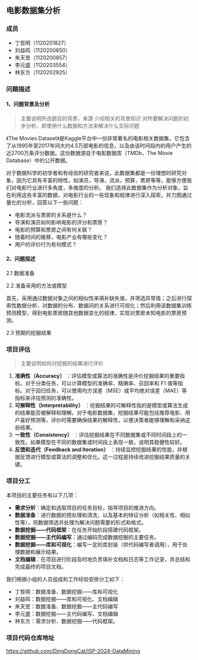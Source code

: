
## **电影数据集分析**

### 成员

- 丁哲明（1120201827）
- 刘益鸣（1120200650）
- 朱天昱（1120200857）
- 李元盛（1120203554）
- 林东方（1120202925）

### 问题描述

#### 1、问题背景及分析

> 主要说明所选题目的背景，来源
> 介绍相关的背景知识
> 对所要解决问题的初步分析，即使用什么数据和方法来解决什么实际问题


《The Movies Dataset》是Kaggle平台中一份非常著名的电影相关数据集，它包含了从1995年至2017年间大约4.5万部电影的信息，以及由该时间段内的用户产生的近2700万条评分数据。这份数据源自于电影数据库（TMDb，The Movie Database）中的公开数据。

对于数据科学的初学者和有经验的研究者来说，此数据集都是一份理想的研究对象，因为它具有丰富的特性，如演员，导演，流派，预算，票房等等，能够方便我们对电影行业进行多角度，多维度的分析。
我们选择此数据集作为分析对象，旨在利用这些丰富的数据，对电影行业的一些现象和规律进行深入探索，并力图通过量化的分析，回答以下一些问题：

- 电影流派与票房的关系是什么？
- 导演和演员如何影响电影的评分和票房？
- 电影的预算和票房之间有何关联？
- 随着时间的推移，电影产业有哪些变化？
- 用户的评价行为有何模式？

#### 2、问题描述

2.1 数据准备


2.2 准备采用的方法或模型

首先，采用通过数据对象之间的相似性来填补缺失值，并筛选异常值；之后进行探索性数据分析，对数据的分布、数据间的关系进行可视化；然后利用该数据集训练预测模型，得到电影票房随其他数据变化的规律，实现对票房未知电影的票房预测。

2.3 预期的挖掘结果


### 项目评估

> 主要说明如何对挖掘的结果进行评价

1. **准确性（Accuracy）** ：评估模型或算法的准确性是评价挖掘结果的重要指标。对于分类任务，可以计算模型的准确率、精确率、召回率和 F1 值等指标。对于回归任务，可以使用均方误差（MSE）或平均绝对误差（MAE）等指标来评估预测的准确性。
2. **可解释性（Interpretability）** ：挖掘结果的可解释性指的是模型或算法生成的结果能否被解释和理解。对于电影数据集，挖掘结果可能包括推荐电影、用户喜好预测等，评价时需要确保结果的解释性，以便决策者能够理解和采纳这些结果。
3. **一致性（Consistency）** ：评估挖掘结果在不同数据集或不同时间段上的一致性。如果模型在不同的数据集或时间段上表现一致，说明其稳健性较好。
4. **反馈和迭代（Feedback and Iteration）** ：持续监控挖掘结果的性能，并根据反馈进行模型或算法的调整和优化。这一过程是持续改进挖掘结果质量的关键。

### 项目分工

本项目的主要任务有以下几项：
- **需求分析**：确定和选取项目的任务目标，指导项目的推进方向。
- **数据准备**：进行数据的预处理和清洗，以及基本的特征分析（如相关性、相似性等），将数据筛选并处理为解决问题需要的形式和格式。
- **数据挖掘——代码框架**：在任务开始阶段搭建代码框架。
- **数据挖掘——主代码编写**：通过编码完成数据挖掘的主要任务。
- **数据挖掘——库和可视化**：编写一定的库封装（供代码编写者调用），用于处理数据和展示结果。
- **文档编辑**：在项目进行阶段及时地负责填补文档和日志等工作记录，并总结和完成最终的项目文档。

我们根据小组的人员组成和工作经验安排分工如下：
- 丁哲明：数据准备、数据挖掘——库和可视化
- 刘益鸣：数据挖掘——库和可视化、文档编辑
- 朱天昱：数据准备、数据挖掘——主代码编写
- 李元盛：数据挖掘——主代码编写、文档编辑
- 林东方：需求分析、数据挖掘——代码框架。

### 项目代码仓库地址

https://github.com/DingDongCat/ISP-2024-DataMining
